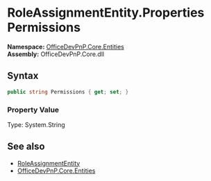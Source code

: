 # RoleAssignmentEntity.Properties Permissions
**Namespace:** [OfficeDevPnP.Core.Entities](OfficeDevPnP.Core.Entities.md)  
**Assembly:** OfficeDevPnP.Core.dll  
## Syntax
```C#
public string Permissions { get; set; }
```

### Property Value
Type: System.String  

## See also
- [RoleAssignmentEntity](OfficeDevPnP.Core.Entities.RoleAssignmentEntity.md) 
- [OfficeDevPnP.Core.Entities](OfficeDevPnP.Core.Entities.md)

